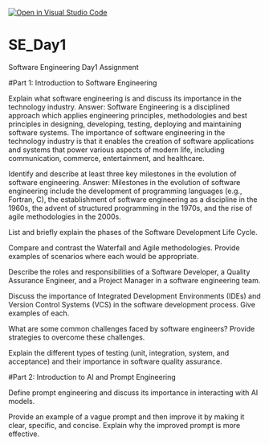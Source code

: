 [![Open in Visual Studio Code](https://classroom.github.com/assets/open-in-vscode-2e0aaae1b6195c2367325f4f02e2d04e9abb55f0b24a779b69b11b9e10269abc.svg)](https://classroom.github.com/online_ide?assignment_repo_id=15568752&assignment_repo_type=AssignmentRepo)
# SE_Day1
Software Engineering Day1 Assignment

#Part 1: Introduction to Software Engineering

Explain what software engineering is and discuss its importance in the technology industry.
Answer: Software Engineering is a disciplined approach which applies engineering principles, methodologies and best principles in designing, developing, testing, deploying and   maintaining software systems. The importance of software engineering in the technology industry is that it enables the creation of software applications and systems that power various aspects of modern life, including communication, commerce, entertainment, and healthcare.

Identify and describe at least three key milestones in the evolution of software engineering.
Answer: Milestones in the evolution of software engineering include the development of programming languages (e.g., Fortran, C), the establishment of software engineering as a discipline in the 1960s, the advent of structured programming in the 1970s, and the rise of agile methodologies in the 2000s.


List and briefly explain the phases of the Software Development Life Cycle.


Compare and contrast the Waterfall and Agile methodologies. Provide examples of scenarios where each would be appropriate.


Describe the roles and responsibilities of a Software Developer, a Quality Assurance Engineer, and a Project Manager in a software engineering team.


Discuss the importance of Integrated Development Environments (IDEs) and Version Control Systems (VCS) in the software development process. Give examples of each.


What are some common challenges faced by software engineers? Provide strategies to overcome these challenges.


Explain the different types of testing (unit, integration, system, and acceptance) and their importance in software quality assurance.


#Part 2: Introduction to AI and Prompt Engineering


Define prompt engineering and discuss its importance in interacting with AI models.


Provide an example of a vague prompt and then improve it by making it clear, specific, and concise. Explain why the improved prompt is more effective.
